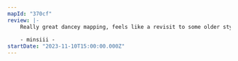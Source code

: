```yaml
---
mapId: "370cf"
review: |-
    Really great dancey mapping, feels like a revisit to some older styles of dance tech but with just the right amount of setup to make them work and play nicely. Across the board emphasis and representation stand out and the downmaps are clean and also just as well thought out as the main diff. Good stuff!
    
    - minsiii -
startDate: "2023-11-10T15:00:00.000Z"
---
```

